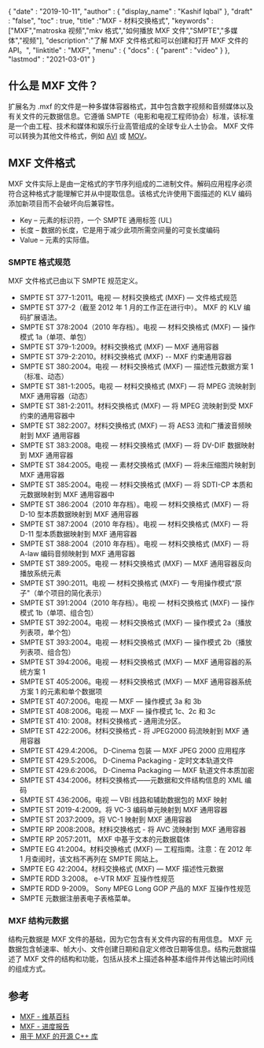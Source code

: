 {
  "date" : "2019-10-11",
  "author" : {
    "display_name" : "Kashif Iqbal"
},
  "draft" : "false",
  "toc" : true,
  "title" :"MXF - 材料交换格式",
  "keywords" :["MXF","matroska 视频","mkv 格式","如何播放 MXF 文件","SMPTE","多媒体","视频"],
  "description":"了解 MXF 文件格式和可以创建和打开 MXF 文件的 API。",
  "linktitle" : "MXF",
  "menu" : {
    "docs" : {
      "parent" : "video"
}
},
  "lastmod" : "2021-03-01"
}

## 什么是 MXF 文件？

扩展名为 .mxf 的文件是一种多媒体容器格式，其中包含数字视频和音频媒体以及有关文件的元数据信息。它遵循 SMPTE（电影和电视工程师协会）标准，该标准是一个由工程、技术和媒体和娱乐行业高管组成的全球专业人士协会。 MXF 文件可以转换为其他文件格式，例如 [AVI](/zh/video/avi/) 或 [MOV](/zh/video/mov/)。

## MXF 文件格式

MXF 文件实际上是由一定格式的字节序列组成的二进制文件。解码应用程序必须符合这种格式才能理解它并从中提取信息。该格式允许使用下面描述的 KLV 编码添加新项目而不会破坏向后兼容性。

* Key – 元素的标识符，一个 SMPTE 通用标签 (UL)
* 长度 – 数据的长度，它是用于减少此项所需空间量的可变长度编码
* Value – 元素的实际值。

### SMPTE 格式规范

MXF 文件格式已由以下 SMPTE 规范定义。

* SMPTE ST 377-1:2011。电视 — 材料交换格式 (MXF) — 文件格式规范
* SMPTE ST 377-2（截至 2012 年 1 月的工作正在进行中）。 MXF 的 KLV 编码扩展语法。
* SMPTE ST 378:2004（2010 年存档）。电视 — 材料交换格式 (MXF) — 操作模式 1a（单项、单包）
* SMPTE ST 379-1:2009。材料交换格式 (MXF) — MXF 通用容器
* SMPTE ST 379-2:2010。材料交换格式 (MXF) -- MXF 约束通用容器
* SMPTE ST 380:2004。电视 — 材料交换格式 (MXF) — 描述性元数据方案 1（标准、动态）
* SMPTE ST 381-1:2005。电视 — 材料交换格式 (MXF) — 将 MPEG 流映射到 MXF 通用容器（动态）
* SMPTE ST 381-2:2011。材料交换格式 (MXF) — 将 MPEG 流映射到受 MXF 约束的通用容器中
* SMPTE ST 382:2007。材料交换格式 (MXF) — 将 AES3 流和广播波音频映射到 MXF 通用容器
* SMPTE ST 383:2008。电视 — 材料交换格式 (MXF) — 将 DV-DIF 数据映射到 MXF 通用容器
* SMPTE ST 384:2005。电视 — 素材交换格式 (MXF) — 将未压缩图片映射到 MXF 通用容器
* SMPTE ST 385:2004。电视 — 材料交换格式 (MXF) — 将 SDTI-CP 本质和元数据映射到 MXF 通用容器中
* SMPTE ST 386:2004（2010 年存档）。电视 — 材料交换格式 (MXF) — 将 D-10 型本质数据映射到 MXF 通用容器
* SMPTE ST 387:2004（2010 年存档）。电视 — 材料交换格式 (MXF) — 将 D-11 型本质数据映射到 MXF 通用容器
* SMPTE ST 388:2004（2010 年存档）。电视 — 材料交换格式 (MXF) — 将 A-law 编码音频映射到 MXF 通用容器
* SMPTE ST 389:2005。电视 — 材料交换格式 (MXF) — MXF 通用容器反向播放系统元素
* SMPTE ST 390:2011。电视 — 材料交换格式 (MXF) — 专用操作模式“原子"（单个项目的简化表示）
* SMPTE ST 391:2004（2010 年存档）。电视 — 材料交换格式 (MXF) — 操作模式 1b（单项、组合包）
* SMPTE ST 392:2004。电视 — 材料交换格式 (MXF) — 操作模式 2a（播放列表项，单个包）
* SMPTE ST 393:2004。电视 — 材料交换格式 (MXF) — 操作模式 2b（播放列表项、组合包）
* SMPTE ST 394:2006。电视 — 材料交换格式 (MXF) — MXF 通用容器的系统方案 1
* SMPTE ST 405:2006。电视 — 材料交换格式 (MXF) — MXF 通用容器系统方案 1 的元素和单个数据项
* SMPTE ST 407:2006。电视 — MXF — 操作模式 3a 和 3b
* SMPTE ST 408:2006。电视 — MXF — 操作模式 1c、2c 和 3c
* SMPTE ST 410: 2008。材料交换格式 - 通用流分区。
* SMPTE ST 422:2006。材料交换格式 - 将 JPEG2000 码流映射到 MXF 通用容器
* SMPTE ST 429.4:2006。 D-Cinema 包装 — MXF JPEG 2000 应用程序
* SMPTE ST 429.5:2006。 D-Cinema Packaging - 定时文本轨道文件
* SMPTE ST 429.6:2006。 D-Cinema Packaging — MXF 轨道文件本质加密
* SMPTE ST 434:2006。材料交换格式——元数据和文件结构信息的 XML 编码
* SMPTE ST 436:2006。电视 — VBI 线路和辅助数据包的 MXF 映射
* SMPTE ST 2019-4:2009。将 VC-3 编码单元映射到 MXF 通用容器
* SMPTE ST 2037:2009。将 VC-1 映射到 MXF 通用容器
* SMPTE RP 2008:2008。材料交换格式 - 将 AVC 流映射到 MXF 通用容器
* SMPTE RP 2057:2011。 MXF 中基于文本的元数据载体
* SMPTE EG 41:2004。材料交换格式 (MXF) — 工程指南。注意：在 2012 年 1 月查阅时，该文档不再列在 SMPTE 网站上。
* SMPTE EG 42:2004。材料交换格式 (MXF) — MXF 描述性元数据
* SMPTE RDD 3:2008。 e-VTR MXF 互操作性规范
* SMPTE RDD 9-2009。 Sony MPEG Long GOP 产品的 MXF 互操作性规范
* SMPTE 元数据注册表电子表格菜单。

### MXF 结构元数据

结构元数据是 MXF 文件的基础，因为它包含有关文件内容的有用信息。 MXF 元数据包含帧速率、帧大小、文件创建日期和自定义修改日期等信息。结构元数据描述了 MXF 文件的结构和功能，包括从技术上描述各种基本组件并传达输出时间线的组成方式。

## 参考

* [MXF - 维基百科](https://en.wikipedia.org/wiki/Material_Exchange_Format)
* [MXF - 进度报告](https://tech.ebu.ch/docs/techreview/trev_2010-Q3_MXF-1.pdf)
* [用于 MXF 的开源 C++ 库](http://www.freemxf.org/)

